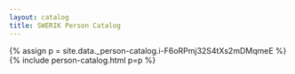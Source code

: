 ```yaml
---
layout: catalog
title: SWERIK Person Catalog
---
```

{% assign p = site.data._person-catalog.i-F6oRPmj32S4tXs2mDMqmeE %}
{% include person-catalog.html p=p %}

